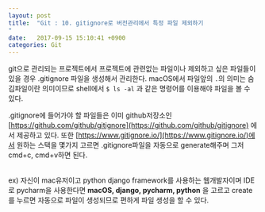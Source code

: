 ```yaml
---
layout: post
title:  "Git : 10. gitignore로 버전관리에서 특정 파일 제외하기
"
date:   2017-09-15 15:10:41 +0900
categories: Git
---
```




git으로 관리되는 프로젝트에서 프로젝트에 관련없는 파일이나 제외하고 싶은 파일들이 있을 경우 .gitignore 파일을 생성해서 관리한다.
macOS에서 파일앞의 `.`의 의미는 숨김파일이란 의미이므로 shell에서 `$ ls -al` 과 같은 명령어를 이용해야 파일을 볼 수 있다.<br>

.gitignore에 들어가야 할 파일들은 이미 github저장소인 [https://github.com/github/gitignore](https://github.com/github/gitignore) 에서 제공하고 있다. 또한 [https://www.gitignore.io/](https://www.gitignore.io/)에서 원하는 스택을 몇가지 고르면 .gitignore파일을 자동으로 generate해주며 그저 cmd+c, cmd+v하면 된다. <br><br>

ex) 자신이 mac유저이고 python django framework를 사용하는 웹개발자이며 IDE로 pycharm을 사용한다면 **macOS, django, pycharm, python** 을 고르고 create를 누르면 자동으로 파일이 생성되므로 편하게 파일 생성을 할 수 있다.
